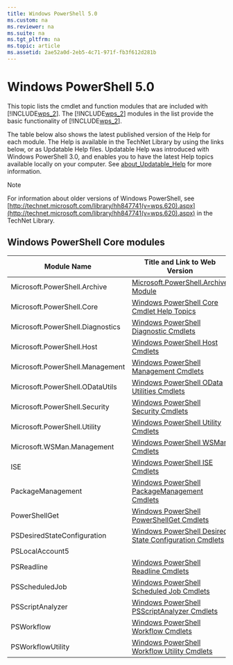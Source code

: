 ```yaml
---
title: Windows PowerShell 5.0
ms.custom: na
ms.reviewer: na
ms.suite: na
ms.tgt_pltfrm: na
ms.topic: article
ms.assetid: 2ae52a0d-2eb5-4c71-971f-fb3f612d281b
---
```

# Windows PowerShell 5.0
This topic lists the cmdlet and function modules that are included with [!INCLUDE[wps_2](../Token/wps_2_md.md)]. The [!INCLUDE[wps_2](../Token/wps_2_md.md)] modules in the list provide the basic functionality of [!INCLUDE[wps_2](../Token/wps_2_md.md)].

The table below also shows the latest published version of the Help for each module. The Help is available in the TechNet Library by using the links below, or as Updatable Help files. Updatable Help was introduced with Windows PowerShell 3.0, and enables you to have the latest Help topics available locally on your computer. See [about_Updatable_Help](http://technet.microsoft.com/library/hh847735.aspx) for more information.

> [!NOTE]
> For information about older versions of Windows PowerShell, see [http://technet.microsoft.com/library/hh847741(v=wps.620).aspx](http://technet.microsoft.com/library/hh847741(v=wps.620).aspx) in the TechNet Library.

## Windows PowerShell Core modules

|Module Name|Title and Link to Web Version|Latest Version|
|---------------|---------------------------------|------------------|
|Microsoft.PowerShell.Archive|[Microsoft.PowerShell.Archive Module](../Topic/Microsoft.PowerShell.Archive-Module.md)|5.0.1.0|
|Microsoft.PowerShell.Core|[Windows PowerShell Core Cmdlet Help Topics](assetId:///416b758e-e714-407f-bb6e-4d4e9112be95)|5.0.1.0|
|Microsoft.PowerShell.Diagnostics|[Windows PowerShell Diagnostic Cmdlets](http://technet.microsoft.com/library/792C093D-2DAA-4A9D-96CF-A30A9A9595B4)|5.0.1.0|
|Microsoft.PowerShell.Host|[Windows PowerShell Host Cmdlets](http://technet.microsoft.com/library/E1957183-3E3C-481F-B604-F58550D42C4C)|5.0.1.0|
|Microsoft.PowerShell.Management|[Windows PowerShell Management Cmdlets](http://technet.microsoft.com/library/A7DCE904-3284-4CBD-8AF4-9B660E0F8CF4)|5.0.1.0|
|Microsoft.PowerShell.ODataUtils|[Windows PowerShell OData Utilities Cmdlets](http://technet.microsoft.com/library/dn818911(v=wps.640).aspx)|5.0.1.0|
|Microsoft.PowerShell.Security|[Windows PowerShell Security Cmdlets](http://technet.microsoft.com/library/3D94A738-3A83-4BD3-8937-E518890D576F)|5.0.1.0|
|Microsoft.PowerShell.Utility|[Windows PowerShell Utility Cmdlets](http://technet.microsoft.com/library/E5764DA6-8961-4320-B733-F460F3E6F730)|5.0.1.0|
|Microsoft.WSMan.Management|[Windows PowerShell WSMan Cmdlets](http://technet.microsoft.com/library/F0905869-019D-42B5-94FE-6457A182BA57)|5.0.1.0|
|ISE|[Windows PowerShell ISE Cmdlets](http://technet.microsoft.com/library/7F6F1CD2-2409-47C0-8BED-72FFC88DE104)|5.0.1.0|
|PackageManagement|[Windows PowerShell PackageManagement Cmdlets](http://technet.microsoft.com/library/dn890951.aspx)|5.0.1.0|
|PowerShellGet|[Windows PowerShell PowerShellGet Cmdlets](http://technet.microsoft.com/library/dn835097.aspx)|5.0.1.0|
|PSDesiredStateConfiguration|[Windows PowerShell Desired State Configuration Cmdlets](https://technet.microsoft.com/en-US/library/dn521624.aspx)|5.0.1.0|
|PSLocalAccount5||5.0.1.0|
|PSReadline|[Windows PowerShell Readline Cmdlets](https://technet.microsoft.com/en-US/library/mt560330)|5.0.1.0|
|PSScheduledJob|[Windows PowerShell Scheduled Job Cmdlets](http://technet.microsoft.com/library/DE2215F0-B525-4F65-A059-480B786C6B11)|5.0.1.0|
|PSScriptAnalyzer|[Windows PowerShell PSScriptAnalyzer Cmdlets](http://technet.microsoft.com/library/dn927161.aspx)|5.0.1.0|
|PSWorkflow|[Windows PowerShell Workflow Cmdlets](http://technet.microsoft.com/library/A6B6D03A-6FDF-478A-B08A-0C145AB690BD)|5.0.1.0|
|PSWorkflowUtility|[Windows PowerShell Workflow Utility Cmdlets](http://technet.microsoft.com/library/D33B1B65-7140-431C-9A70-F768D025074A)|5.0.1.0|

